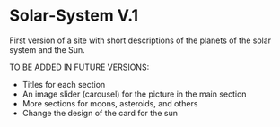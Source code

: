 # Solar-System V.1
First version of a site with short descriptions of the planets of the solar system and the Sun.

TO BE ADDED IN FUTURE VERSIONS:
- Titles for each section
- An image slider (carousel) for the picture in the main section
- More sections for moons, asteroids, and others
- Change the design of the card for the sun
